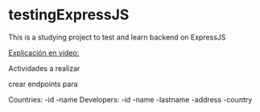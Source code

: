 # testingExpressJS
This is a studying project to test and learn backend on ExpressJS


[Explicación en video:](https://www.youtube.com/watch?v=JyXJ4i4wsog)

Actividades a realizar

crear endpoints para 

Countries:
-id
-name
Developers:
-id
-name
-lastname
-address
-country
  

